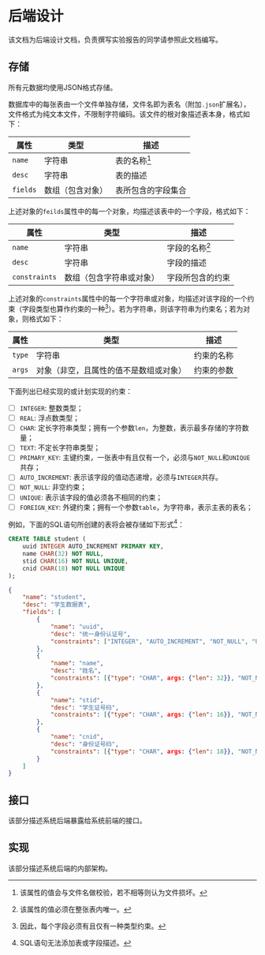 # 后端设计

该文档为后端设计文档，负责撰写实验报告的同学请参照此文档编写。

## 存储

所有元数据均使用JSON格式存储。

数据库中的每张表由一个文件单独存储，文件名即为表名（附加`.json`扩展名），文件格式为纯文本文件，不限制字符编码。该文件的根对象描述表本身，格式如下：

| 属性     | 类型             | 描述               |
| -------- | ---------------- | ------------------ |
| `name`   | 字符串           | 表的名称[^1]       |
| `desc`   | 字符串           | 表的描述           |
| `fields` | 数组（包含对象） | 表所包含的字段集合 |

上述对象的`feilds`属性中的每一个对象，均描述该表中的一个字段，格式如下：

| 属性          | 类型                     | 描述             |
| ------------- | ------------------------ | ---------------- |
| `name`        | 字符串                   | 字段的名称[^2]   |
| `desc`        | 字符串                   | 字段的描述       |
| `constraints` | 数组（包含字符串或对象） | 字段所包含的约束 |

上述对象的`constraints`属性中的每一个字符串或对象，均描述对该字段的一个约束（字段类型也算作约束的一种[^3]）。若为字符串，则该字符串为约束名；若为对象，则格式如下：

| 属性   | 类型                                   | 描述       |
| ------ | -------------------------------------- | ---------- |
| `type` | 字符串                                 | 约束的名称 |
| `args` | 对象（非空，且属性的值不是数组或对象） | 约束的参数 |

下面列出已经实现的或计划实现的约束：

- [ ] `INTEGER`: 整数类型；
- [ ] `REAL`: 浮点数类型；
- [ ] `CHAR`: 定长字符串类型；拥有一个参数`len`，为整数，表示最多存储的字符数量；
- [ ] `TEXT`: 不定长字符串类型；
- [ ] `PRIMARY_KEY`: 主键约束，一张表中有且仅有一个，必须与`NOT_NULL`和`UNIQUE`共存；
- [ ] `AUTO_INCREMENT`: 表示该字段的值动态递增，必须与`INTEGER`共存。
- [ ] `NOT_NULL`: 非空约束；
- [ ] `UNIQUE`: 表示该字段的值必须各不相同的约束；
- [ ] `FOREIGN_KEY`: 外键约束；拥有一个参数`table`，为字符串，表示主表的表名；

例如，下面的SQL语句所创建的表将会被存储如下形式[^4]：

```sql
CREATE TABLE student (
    uuid INTEGER AUTO_INCREMENT PRIMARY KEY,
    name CHAR(32) NOT NULL,
    stid CHAR(16) NOT NULL UNIQUE,
    cnid CHAR(18) NOT NULL UNIQUE
);
```

```json
{
    "name": "student",
    "desc": "学生数据表",
    "fields": [
        {
            "name": "uuid",
            "desc": "统一身份认证号",
            "constraints": ["INTEGER", "AUTO_INCREMENT", "NOT_NULL", "UNIQUE", "PRIMARY_KEY"]
        },
        {
            "name": "name",
            "desc": "姓名",
            "constraints": [{"type": "CHAR", args: {"len": 32}}, "NOT_NULL"]
        },
        {
            "name": "stid",
            "desc": "学生证号码",
            "constraints": [{"type": "CHAR", args: {"len": 16}}, "NOT_NULL", "UNIQUE"]
        },
        {
            "name": "cnid",
            "desc": "身份证号码",
            "constraints": [{"type": "CHAR", args: {"len": 18}}, "NOT_NULL", "UNIQUE"]
        }
    ]
}
```

[^1]: 该属性的值会与文件名做校验，若不相等则认为文件损坏。
[^2]: 该属性的值必须在整张表内唯一。
[^3]: 因此，每个字段必须有且仅有一种类型约束。
[^4]: SQL语句无法添加表或字段描述。

## 接口

该部分描述系统后端暴露给系统前端的接口。

## 实现

该部分描述系统后端的内部架构。


